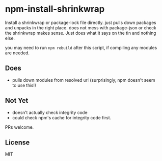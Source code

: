 # npm-install-shrinkwrap

Install a shrinkwrap or package-lock file directly.
just pulls down packages and unpacks in the right place.
does not mess with package-json or check the shrinkwrap
makes sense. Just does what it says on the tin and nothing else.

you may need to run `npm rebuild` after this script,
if compiling any modules are needed.

## Does

* pulls down modules from resolved url (surprisingly, npm doesn't seem to use this!)

## Not Yet

* doesn't actually check integrity code
* could check npm's cache for integrity code first.

PRs welcome.

## License

MIT



